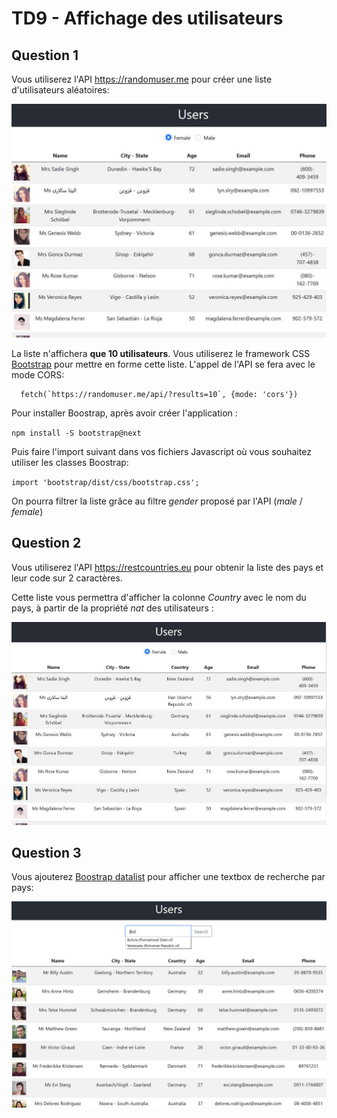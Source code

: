 # TD9 - Affichage des utilisateurs

## Question 1
Vous utiliserez l'API https://randomuser.me pour créer une liste d'utilisateurs aléatoires:

![liste](screenshot-question-1.JPG)

La liste n'affichera **que 10 utilisateurs**.
Vous utiliserez le framework CSS [Bootstrap](https://getbootstrap.com) pour mettre en forme cette liste.
L'appel de l'API se fera avec le mode CORS:

```
  fetch(`https://randomuser.me/api/?results=10`, {mode: 'cors'})
``` 

Pour installer Boostrap, après avoir créer l'application :

`npm install -S bootstrap@next`

Puis faire l'import suivant dans vos fichiers Javascript où vous souhaitez utiliser les classes Boostrap:

`import 'bootstrap/dist/css/bootstrap.css';`

On pourra filtrer la liste grâce au filtre *gender* proposé par l'API (*male* / *female*)

## Question 2

Vous utiliserez l'API https://restcountries.eu pour obtenir la  liste des pays et leur code sur 2 caractères.

Cette liste vous permettra d'afficher la colonne *Country* avec le nom du pays, à partir de la propriété *nat* des utilisateurs :

![liste](screenshot-question-2.JPG)


## Question 3

Vous ajouterez [Boostrap datalist](https://getbootstrap.com/docs/5.0/forms/form-control/#datalists) pour afficher une textbox de recherche par pays:

![liste](screenshot-question-3.JPG)

